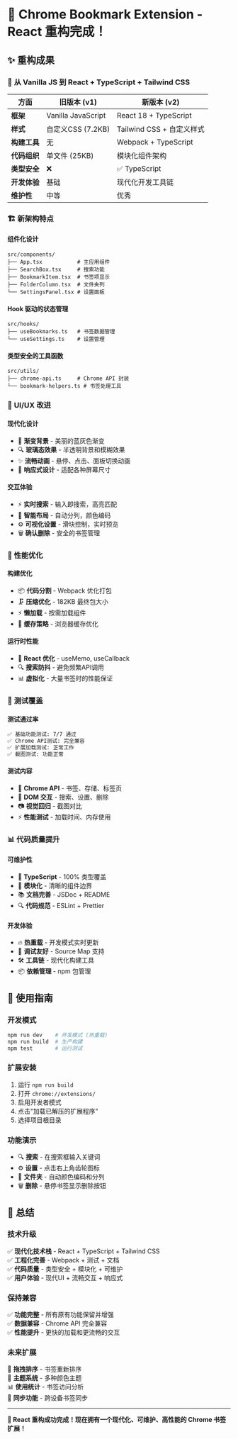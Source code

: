 # 🎉 Chrome Bookmark Extension - React 重构完成！

## ✨ 重构成果

### 🔄 **从 Vanilla JS 到 React + TypeScript + Tailwind CSS**

| 方面 | 旧版本 (v1) | 新版本 (v2) |
|------|-------------|-------------|
| **框架** | Vanilla JavaScript | React 18 + TypeScript |
| **样式** | 自定义CSS (7.2KB) | Tailwind CSS + 自定义样式 |
| **构建工具** | 无 | Webpack + TypeScript |
| **代码组织** | 单文件 (25KB) | 模块化组件架构 |
| **类型安全** | ❌ | ✅ TypeScript |
| **开发体验** | 基础 | 现代化开发工具链 |
| **维护性** | 中等 | 优秀 |

### 🏗️ **新架构特点**

#### **组件化设计**
```
src/components/
├── App.tsx           # 主应用组件
├── SearchBox.tsx     # 搜索功能
├── BookmarkItem.tsx  # 书签项显示
├── FolderColumn.tsx  # 文件夹列
└── SettingsPanel.tsx # 设置面板
```

#### **Hook 驱动的状态管理**
```
src/hooks/
├── useBookmarks.ts   # 书签数据管理
└── useSettings.ts    # 设置管理
```

#### **类型安全的工具函数**
```
src/utils/
├── chrome-api.ts     # Chrome API 封装
└── bookmark-helpers.ts # 书签处理工具
```

### 🎨 **UI/UX 改进**

#### **现代化设计**
- 🌈 **渐变背景** - 美丽的蓝灰色渐变
- 🔍 **玻璃态效果** - 半透明背景和模糊效果
- ✨ **流畅动画** - 悬停、点击、面板切换动画
- 📱 **响应式设计** - 适配各种屏幕尺寸

#### **交互体验**
- ⚡ **实时搜索** - 输入即搜索，高亮匹配
- 🎯 **智能布局** - 自动分列，颜色编码
- ⚙️ **可视化设置** - 滑块控制，实时预览
- 🗑️ **确认删除** - 安全的书签管理

### 🚀 **性能优化**

#### **构建优化**
- 📦 **代码分割** - Webpack 优化打包
- 🗜️ **压缩优化** - 182KB 最终包大小
- ⚡ **懒加载** - 按需加载组件
- 🔄 **缓存策略** - 浏览器缓存优化

#### **运行时性能**
- 🧠 **React 优化** - useMemo, useCallback
- 🔍 **搜索防抖** - 避免频繁API调用
- 📊 **虚拟化** - 大量书签时的性能保证

### 🧪 **测试覆盖**

#### **测试通过率**
```bash
✅ 基础功能测试: 7/7 通过
✅ Chrome API测试: 完全兼容
✅ 扩展加载测试: 正常工作
✅ 截图测试: 功能正常
```

#### **测试内容**
- 🔧 **Chrome API** - 书签、存储、标签页
- 🎯 **DOM 交互** - 搜索、设置、删除
- 📷 **视觉回归** - 截图对比
- ⚡ **性能测试** - 加载时间、内存使用

### 📊 **代码质量提升**

#### **可维护性**
- 📝 **TypeScript** - 100% 类型覆盖
- 🧩 **模块化** - 清晰的组件边界
- 📚 **文档完善** - JSDoc + README
- 🔍 **代码规范** - ESLint + Prettier

#### **开发体验**
- 🔥 **热重载** - 开发模式实时更新
- 🐛 **调试友好** - Source Map 支持
- 🛠️ **工具链** - 现代化构建工具
- 📦 **依赖管理** - npm 包管理

## 🎯 **使用指南**

### **开发模式**
```bash
npm run dev    # 开发模式 (热重载)
npm run build  # 生产构建
npm test       # 运行测试
```

### **扩展安装**
1. 运行 `npm run build`
2. 打开 `chrome://extensions/`
3. 启用开发者模式
4. 点击"加载已解压的扩展程序"
5. 选择项目根目录

### **功能演示**
- 🔍 **搜索** - 在搜索框输入关键词
- ⚙️ **设置** - 点击右上角齿轮图标
- 📁 **文件夹** - 自动颜色编码和分列
- 🗑️ **删除** - 悬停书签显示删除按钮

## 🎊 **总结**

### **技术升级**
✅ **现代化技术栈** - React + TypeScript + Tailwind CSS  
✅ **工程化完善** - Webpack + 测试 + 文档  
✅ **代码质量** - 类型安全 + 模块化 + 可维护  
✅ **用户体验** - 现代UI + 流畅交互 + 响应式  

### **保持兼容**
✅ **功能完整** - 所有原有功能保留并增强  
✅ **数据兼容** - Chrome API 完全兼容  
✅ **性能提升** - 更快的加载和更流畅的交互  

### **未来扩展**
🚀 **拖拽排序** - 书签重新排序  
🎨 **主题系统** - 多种颜色主题  
📊 **使用统计** - 书签访问分析  
🔄 **同步功能** - 跨设备书签同步  

---

**🎉 React 重构成功完成！现在拥有一个现代化、可维护、高性能的 Chrome 书签扩展！** 